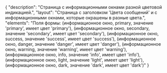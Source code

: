 {
"description": "Страница с информационными окнами разной цветовой индикацией.",
"layout": "Страница с заголовком 'Цвета сообщений' и с информационными окнами, которые окрашены в разные цвета.",
"elements": "Поля формы: 
(информационное окно, primary, значение 'primary', имеет цвет 'primary'),
(информационное окно, secondary, значение 'secondary', имеет цвет 'secondary'),
(информационное окно, success, значение 'success', имеет цвет 'success'),
(информационное окно, danger, значение 'danger', имеет цвет 'danger'),
(информационное окно, warning, значение 'warning', имеет цвет 'warning'),
(информационное окно, info, значение 'info', имеет цвет 'info'),
(информационное окно, light, значение 'light', имеет цвет 'light'),
(информационное окно, dark, значение 'dark', имеет цвет 'dark')"
}